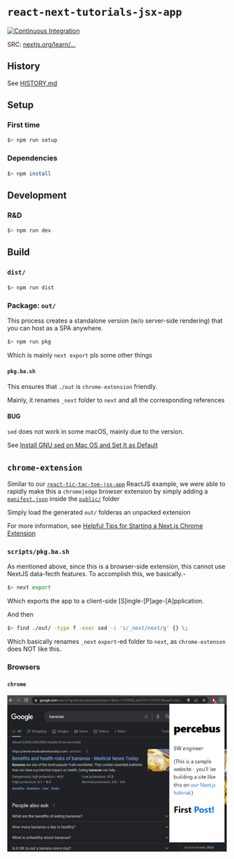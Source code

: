 # `react-next-tutorials-jsx-app`

[![Continuous Integration](https://github.com/percebus/react-next-tutorials-jsx-app/actions/workflows/actions.yml/badge.svg?branch=main)](https://github.com/percebus/react-next-tutorials-jsx-app/actions/workflows/actions.yml)

SRC: [nextjs.org/learn/...](https://nextjs.org/learn/basics/create-nextjs-app/)

## History

See [HISTORY.md](./HISTORY.md)

## Setup

### First time

```bash
$> npm run setup
```

### Dependencies

```bash
$> npm install
```

## Development

### R&D

```bash
$> npm run dev
```

## Build

### `dist/`

```bash
$> npm run dist
```

### Package: `out/`

This process creates a standalone version (w/o server-side rendering) that you can host as a SPA anywhere.

```bash
$> npm run pkg
```

Which is mainly `next export` pls some other things

#### `pkg.ba.sh`

This ensures that `./out` is `chrome-extension` friendly.

Mainly, it renames `_next` folder to `next` and all the corresponding references

#### BUG

`sed` does not work in some macOS, mainly due to the version.

See [Install GNU sed on Mac OS and Set It as Default
](https://medium.com/@bramblexu/install-gnu-sed-on-mac-os-and-set-it-as-default-7c17ef1b8f64)

## `chrome-extension`

Similar to our [`react-tic-tac-toe-jsx-app`](https://github.com/percebus/react-tic-tac-toe-jsx-app) ReactJS example, we were able to rapidly make this a `chrome|edge` browser extension by simply adding a [`manifest.json`](./public/manifest.json) inside the [`public/`](./public/) folder

Simply load the generated `out/` folderas an unpacked extension

For more information, see [Helpful Tips for Starting a Next.js Chrome Extension](https://css-tricks.com/nextjs-chrome-extension-starter/)

### `scripts/pkg.ba.sh`

As mentioned above, since this is a browser-side extension, this cannot use NextJS data-fecth features. To accomplish this, we basically.-

```bash
$> next export
```

Which exports the app to a client-side [S]ingle-[P]age-[A]pplication.

And then

```bash
$> find ./out/ -type f -exec sed -i 's/_next/next/g' {} \;
```

Which basically renames `_next` `export`-ed folder to `next`, as `chrome-extenson` does NOT like this. 

### Browsers

#### `chrome`

![chrome-extension](./README/chrome/extension.png)
